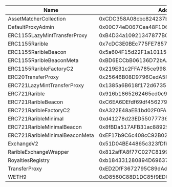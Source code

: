  Name | Address | Url 
 --- | --- | ---
 AssetMatcherCollection | 0xCDC358A08cbc824237bfc69Aa128b65d73E66ECE | nulladdress/0xCDC358A08cbc824237bfc69Aa128b65d73E66ECE 
 DefaultProxyAdmin | 0x00C74eD067Cea48F1D6F7D00aBABa3C1D5B2598b | nulladdress/0x00C74eD067Cea48F1D6F7D00aBABa3C1D5B2598b 
 ERC1155LazyMintTransferProxy | 0xB4D34a10921347877B0AA7A9DB347871b20b19F5 | nulladdress/0xB4D34a10921347877B0AA7A9DB347871b20b19F5 
 ERC1155Rarible | 0x7cDC3E0BEc775FE7857b9ceAF62ca20620F13572 | nulladdress/0x7cDC3E0BEc775FE7857b9ceAF62ca20620F13572 
 ERC1155RaribleBeacon | 0x5a604F15d22F1a1011539DcF285f383213da158a | nulladdress/0x5a604F15d22F1a1011539DcF285f383213da158a 
 ERC1155RaribleBeaconMeta | 0xBD6ECCbB06136D72bAA72BAF922f35b0EA353E6C | nulladdress/0xBD6ECCbB06136D72bAA72BAF922f35b0EA353E6C 
 ERC1155RaribleFactoryC2 | 0x219E31c2FFA785ce9981C15156BA2a15b1f29562 | nulladdress/0x219E31c2FFA785ce9981C15156BA2a15b1f29562 
 ERC20TransferProxy | 0x25646B08D9796CedA5FB8CE0105a51820740C049 | nulladdress/0x25646B08D9796CedA5FB8CE0105a51820740C049 
 ERC721LazyMintTransferProxy | 0x1385a6B618f172d6735DE3e1E4222592f58b053B | nulladdress/0x1385a6B618f172d6735DE3e1E4222592f58b053B 
 ERC721Rarible | 0x916b1865262465ed0c91459Fd43574C8F3853aAA | nulladdress/0x916b1865262465ed0c91459Fd43574C8F3853aAA 
 ERC721RaribleBeacon | 0xC6EA6DEfdf69df4562795C5BeCDE752e59C77FE7 | nulladdress/0xC6EA6DEfdf69df4562795C5BeCDE752e59C77FE7 
 ERC721RaribleFactoryC2 | 0xA322E48aEB1bd02F0FA8D3efb81c5ff0A028995F | nulladdress/0xA322E48aEB1bd02F0FA8D3efb81c5ff0A028995F 
 ERC721RaribleMinimal | 0xd41278d23ED550777367dbDbCb57d38DDd0d22D0 | nulladdress/0xd41278d23ED550777367dbDbCb57d38DDd0d22D0 
 ERC721RaribleMinimalBeacon | 0x8fBDa517AFB31ac88925a14f98C03Cf80E8BD741 | nulladdress/0x8fBDa517AFB31ac88925a14f98C03Cf80E8BD741 
 ERC721RaribleMinimalBeaconMeta | 0xEF17b9C6c408cC92B024d7732Ee41E66Cd367959 | nulladdress/0xEF17b9C6c408cC92B024d7732Ee41E66Cd367959 
 ExchangeV2 | 0x51D04BE44865c323fDfb065d149725995dbF05f8 | nulladdress/0x51D04BE44865c323fDfb065d149725995dbF05f8 
 RaribleExchangeWrapper | 0x812afFA8f77C027C8199f9aD4472111ee4a027Dc | nulladdress/0x812afFA8f77C027C8199f9aD4472111ee4a027Dc 
 RoyaltiesRegistry | 0xb184331280894D69637AcB535a181e4ba52941eC | nulladdress/0xb184331280894D69637AcB535a181e4ba52941eC 
 TransferProxy | 0xED2DfF3672795C89dAd8a8162026838fFd818B82 | nulladdress/0xED2DfF3672795C89dAd8a8162026838fFd818B82 
 WETH9 | 0xD8560C88D1DC85f9ED05b25878E366c49B68bEf9 | nulladdress/0xD8560C88D1DC85f9ED05b25878E366c49B68bEf9 
